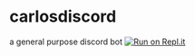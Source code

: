 # carlosdiscord
a general purpose discord bot
[![Run on Repl.it](https://repl.it/badge/github/johndoe434/carlosdiscord)](https://repl.it/github/johndoe434/carlosdiscord)